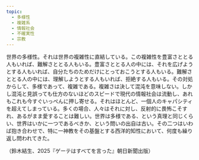 ```yaml
---
topic:
  - 多様性
  - 複雑系
  - 情報社会
  - 不確実性
  - 宗教
---
```

世界の多様性。それは世界の複雑性に直結している。この複雑性を豊富さととる人もいれば、難解さととる人もいる。豊富さととる人の中には、それを広げようとする人もいれば、自分たちのためだけにとっておこうとする人もいる。難解さととる人の中には、理解しようとする人もいれば、拒絶する人もいる。その対処からして、多様であって、複雑である。複雑さは決して混沌を意味しない。しかし混沌と見誤っても仕方のないほどのスピードで現代の情報社会は流動し、あれもこれも今すぐいっぺんに押し寄せる。それはほとんど、一個人のキャパシティを超えてしまっている。多くの場合、人々はそれに対し、反射的に畏怖こそすれ、あるがまま愛することは難しい。世界は多様である、という真理と同じくらい、世界はいかに一つであるべきか、という問いの出自は古い。その二つはいわば抱き合わせで、特に一神教をその基盤とする西洋的知性において、何度も繰り返し問われてきた。

（鈴木結生、2025『ゲーテはすべてを言った』朝日新聞出版）